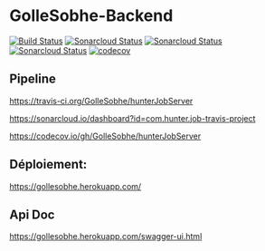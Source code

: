 # GolleSobhe-Backend

[![Build Status](https://travis-ci.org/GolleSobhe/hunterJobServer.svg?branch=master)](https://travis-ci.org/GolleSobhe/hunterJobServer)
[![Sonarcloud Status](https://sonarcloud.io/api/project_badges/measure?project=com.hunter.job-travis-project&metric=alert_status)](https://sonarcloud.io/dashboard?id=com.hunter.job-travis-project)
[![Sonarcloud Status](https://sonarcloud.io/api/project_badges/measure?project=com.hunter.job-travis-project&metric=bugs)](https://sonarcloud.io/dashboard?id=com.hunter.job-travis-project)
[![Sonarcloud Status](https://sonarcloud.io/api/project_badges/measure?project=com.hunter.job-travis-project&metric=code_smells)](https://sonarcloud.io/dashboard?id=com.hunter.job-travis-project)
[![codecov](https://codecov.io/gh/GolleSobhe/hunterJobServer/branch/master/graph/badge.svg)](https://codecov.io/gh/GolleSobhe/hunterJobServer)

## Pipeline

https://travis-ci.org/GolleSobhe/hunterJobServer

https://sonarcloud.io/dashboard?id=com.hunter.job-travis-project

https://codecov.io/gh/GolleSobhe/hunterJobServer

## Déploiement: 
https://gollesobhe.herokuapp.com/

## Api Doc
https://gollesobhe.herokuapp.com/swagger-ui.html
